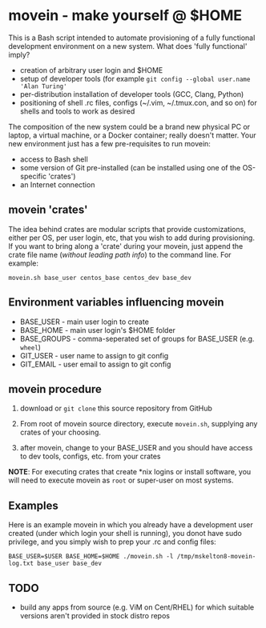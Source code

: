 # movein - make yourself @ $HOME

This is a Bash script intended to automate provisioning of a fully functional development environment on a new system. What does 'fully functional' imply?

* creation of arbitrary user login and $HOME
* setup of developer tools (for example `git config --global user.name 'Alan Turing'`
* per-distribution installation of developer tools (GCC, Clang, Python)
* positioning of shell .rc files, configs (~/.vim, ~/.tmux.con, and so on) for shells and tools to work as desired

The composition of the new system could be a brand new physical PC or laptop, a virtual machine, or a Docker container; really doesn't matter. Your new environment just has a few pre-requisites to run movein:

* access to Bash shell
* some version of Git pre-installed (can be installed using one of the OS-specific 'crates')
* an Internet connection

## movein 'crates'

The idea behind crates are modular scripts that provide customizations, either per OS, per user login, etc, that you wish to add during provisioning. If you want to bring along a 'crate' during your movein, just append the crate file name (*without leading path info*) to the command line. For example:

`movein.sh base_user centos_base centos_dev base_dev`

## Environment variables influencing movein

- BASE_USER   - main user login to create
- BASE_HOME   - main user login's $HOME folder
- BASE_GROUPS - comma-seperated set of groups for BASE_USER (e.g. `wheel`)
- GIT_USER    - user name to assign to git config
- GIT_EMAIL   - user email to assign to git config

## movein procedure

1. download or `git clone` this source repository from GitHub

2. From root of movein source directory, execute `movein.sh`, supplying any crates of your choosing.

3. after movein, change to your BASE_USER and you should have access to dev tools, configs, etc. from your crates

**NOTE**: For executing crates that create \*nix logins or install software, you will need to execute movein as `root` or super-user on most systems.

## Examples

Here is an example movein in which you already have a development user created (under which login your shell is running), you donot have sudo privilege, and you simply wish to prep your .rc and config files:

```
BASE_USER=$USER BASE_HOME=$HOME ./movein.sh -l /tmp/mskelton8-movein-log.txt base_user base_dev
```

## TODO

- build any apps from source (e.g. ViM on Cent/RHEL) for which suitable versions aren't provided in stock distro repos
